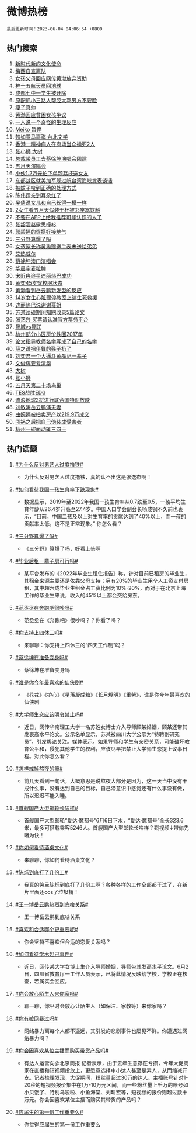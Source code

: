 # 微博热榜

`最后更新时间：2023-06-04 04:06:54 +0800`

## 热门搜索

1. [新时代新的文化使命](https://m.weibo.cn/search?containerid=100103type%3D1%26t%3D10%26q%3D%23%E6%96%B0%E6%97%B6%E4%BB%A3%E6%96%B0%E7%9A%84%E6%96%87%E5%8C%96%E4%BD%BF%E5%91%BD%23&stream_entry_id=51&isnewpage=1&extparam=seat%3D1%26filter_type%3Drealtimehot%26stream_entry_id%3D51%26cate%3D10103%26c_type%3D51%26dgr%3D0%26pos%3D0%26display_time%3D1685822813%26pre_seqid%3D1685822813036027219123&luicode=10000011&lfid=106003type%253D25%2526t%253D3%2526disable_hot%253D1%2526filter_type%253Drealtimehot)
1. [梅西自宣离队](https://m.weibo.cn/search?containerid=100103type%3D1%26t%3D10%26q%3D%23%E6%A2%85%E8%A5%BF%E8%87%AA%E5%AE%A3%E7%A6%BB%E9%98%9F%23&stream_entry_id=31&isnewpage=1&extparam=seat%3D1%26band_rank%3D1%26dgr%3D0%26c_type%3D31%26filter_type%3Drealtimehot%26realpos%3D1%26stream_entry_id%3D31%26lcate%3D5001%26q%3D%2523%25E6%25A2%2585%25E8%25A5%25BF%25E8%2587%25AA%25E5%25AE%25A3%25E7%25A6%25BB%25E9%2598%259F%2523%26cate%3D5001%26flag%3D0%26pos%3D0%26display_time%3D1685822813%26pre_seqid%3D1685822813036027219123&luicode=10000011&lfid=106003type%253D25%2526t%253D3%2526disable_hot%253D1%2526filter_type%253Drealtimehot)
1. [女孩父母回应网传黄渤放弃资助](https://m.weibo.cn/search?containerid=100103type%3D1%26t%3D10%26q%3D%23%E5%A5%B3%E5%AD%A9%E7%88%B6%E6%AF%8D%E5%9B%9E%E5%BA%94%E7%BD%91%E4%BC%A0%E9%BB%84%E6%B8%A4%E6%94%BE%E5%BC%83%E8%B5%84%E5%8A%A9%23&stream_entry_id=31&isnewpage=1&extparam=seat%3D1%26band_rank%3D2%26dgr%3D0%26c_type%3D31%26filter_type%3Drealtimehot%26realpos%3D2%26stream_entry_id%3D31%26lcate%3D5001%26q%3D%2523%25E5%25A5%25B3%25E5%25AD%25A9%25E7%2588%25B6%25E6%25AF%258D%25E5%259B%259E%25E5%25BA%2594%25E7%25BD%2591%25E4%25BC%25A0%25E9%25BB%2584%25E6%25B8%25A4%25E6%2594%25BE%25E5%25BC%2583%25E8%25B5%2584%25E5%258A%25A9%2523%26cate%3D5001%26flag%3D2%26pos%3D1%26display_time%3D1685822813%26pre_seqid%3D1685822813036027219123&luicode=10000011&lfid=106003type%253D25%2526t%253D3%2526disable_hot%253D1%2526filter_type%253Drealtimehot)
1. [神十五航天员回地球](https://m.weibo.cn/search?containerid=100103type%3D1%26t%3D10%26q%3D%23%E7%A5%9E%E5%8D%81%E4%BA%94%E8%88%AA%E5%A4%A9%E5%91%98%E5%9B%9E%E5%9C%B0%E7%90%83%23&stream_entry_id=31&isnewpage=1&extparam=seat%3D1%26band_rank%3D3%26dgr%3D0%26c_type%3D31%26filter_type%3Drealtimehot%26realpos%3D3%26stream_entry_id%3D31%26lcate%3D5001%26q%3D%2523%25E7%25A5%259E%25E5%258D%2581%25E4%25BA%2594%25E8%2588%25AA%25E5%25A4%25A9%25E5%2591%2598%25E5%259B%259E%25E5%259C%25B0%25E7%2590%2583%2523%26cate%3D5001%26flag%3D0%26pos%3D2%26display_time%3D1685822813%26pre_seqid%3D1685822813036027219123&luicode=10000011&lfid=106003type%253D25%2526t%253D3%2526disable_hot%253D1%2526filter_type%253Drealtimehot)
1. [成都七中一学生被开除](https://m.weibo.cn/search?containerid=100103type%3D1%26t%3D10%26q%3D%23%E6%88%90%E9%83%BD%E4%B8%83%E4%B8%AD%E4%B8%80%E5%AD%A6%E7%94%9F%E8%A2%AB%E5%BC%80%E9%99%A4%23&stream_entry_id=31&isnewpage=1&extparam=seat%3D1%26band_rank%3D4%26dgr%3D0%26c_type%3D31%26filter_type%3Drealtimehot%26realpos%3D4%26stream_entry_id%3D31%26lcate%3D5001%26q%3D%2523%25E6%2588%2590%25E9%2583%25BD%25E4%25B8%2583%25E4%25B8%25AD%25E4%25B8%2580%25E5%25AD%25A6%25E7%2594%259F%25E8%25A2%25AB%25E5%25BC%2580%25E9%2599%25A4%2523%26cate%3D5001%26flag%3D2%26pos%3D3%26display_time%3D1685822813%26pre_seqid%3D1685822813036027219123&luicode=10000011&lfid=106003type%253D25%2526t%253D3%2526disable_hot%253D1%2526filter_type%253Drealtimehot)
1. [原配抓小三路人帮腔大骂男方不要脸](https://m.weibo.cn/search?containerid=100103type%3D1%26t%3D10%26q%3D%23%E5%8E%9F%E9%85%8D%E6%8A%93%E5%B0%8F%E4%B8%89%E8%B7%AF%E4%BA%BA%E5%B8%AE%E8%85%94%E5%A4%A7%E9%AA%82%E7%94%B7%E6%96%B9%E4%B8%8D%E8%A6%81%E8%84%B8%23&stream_entry_id=31&isnewpage=1&extparam=seat%3D1%26band_rank%3D5%26dgr%3D0%26c_type%3D31%26filter_type%3Drealtimehot%26realpos%3D5%26stream_entry_id%3D31%26lcate%3D5001%26q%3D%2523%25E5%258E%259F%25E9%2585%258D%25E6%258A%2593%25E5%25B0%258F%25E4%25B8%2589%25E8%25B7%25AF%25E4%25BA%25BA%25E5%25B8%25AE%25E8%2585%2594%25E5%25A4%25A7%25E9%25AA%2582%25E7%2594%25B7%25E6%2596%25B9%25E4%25B8%258D%25E8%25A6%2581%25E8%2584%25B8%2523%26cate%3D5001%26flag%3D2%26pos%3D4%26display_time%3D1685822813%26pre_seqid%3D1685822813036027219123&luicode=10000011&lfid=106003type%253D25%2526t%253D3%2526disable_hot%253D1%2526filter_type%253Drealtimehot)
1. [瘦子真帅](https://m.weibo.cn/search?containerid=100103type%3D1%26t%3D10%26q%3D%E7%98%A6%E5%AD%90%E7%9C%9F%E5%B8%85&stream_entry_id=31&isnewpage=1&extparam=seat%3D1%26band_rank%3D6%26dgr%3D0%26c_type%3D31%26filter_type%3Drealtimehot%26realpos%3D6%26stream_entry_id%3D31%26lcate%3D5001%26q%3D%25E7%2598%25A6%25E5%25AD%2590%25E7%259C%259F%25E5%25B8%2585%26cate%3D5001%26flag%3D0%26pos%3D5%26display_time%3D1685822813%26pre_seqid%3D1685822813036027219123&luicode=10000011&lfid=106003type%253D25%2526t%253D3%2526disable_hot%253D1%2526filter_type%253Drealtimehot)
1. [黄渤回应贫困女孩争议](https://m.weibo.cn/search?containerid=100103type%3D1%26t%3D10%26q%3D%23%E9%BB%84%E6%B8%A4%E5%9B%9E%E5%BA%94%E8%B4%AB%E5%9B%B0%E5%A5%B3%E5%AD%A9%E4%BA%89%E8%AE%AE%23&stream_entry_id=31&isnewpage=1&extparam=seat%3D1%26band_rank%3D7%26dgr%3D0%26c_type%3D31%26filter_type%3Drealtimehot%26realpos%3D7%26stream_entry_id%3D31%26lcate%3D5001%26q%3D%2523%25E9%25BB%2584%25E6%25B8%25A4%25E5%259B%259E%25E5%25BA%2594%25E8%25B4%25AB%25E5%259B%25B0%25E5%25A5%25B3%25E5%25AD%25A9%25E4%25BA%2589%25E8%25AE%25AE%2523%26cate%3D5001%26flag%3D0%26pos%3D6%26display_time%3D1685822813%26pre_seqid%3D1685822813036027219123&luicode=10000011&lfid=106003type%253D25%2526t%253D3%2526disable_hot%253D1%2526filter_type%253Drealtimehot)
1. [一人说一个奇怪的生理反应](https://m.weibo.cn/search?containerid=100103type%3D1%26t%3D10%26q%3D%E4%B8%80%E4%BA%BA%E8%AF%B4%E4%B8%80%E4%B8%AA%E5%A5%87%E6%80%AA%E7%9A%84%E7%94%9F%E7%90%86%E5%8F%8D%E5%BA%94&stream_entry_id=31&isnewpage=1&extparam=seat%3D1%26band_rank%3D8%26dgr%3D0%26c_type%3D31%26filter_type%3Drealtimehot%26realpos%3D8%26stream_entry_id%3D31%26lcate%3D5001%26q%3D%25E4%25B8%2580%25E4%25BA%25BA%25E8%25AF%25B4%25E4%25B8%2580%25E4%25B8%25AA%25E5%25A5%2587%25E6%2580%25AA%25E7%259A%2584%25E7%2594%259F%25E7%2590%2586%25E5%258F%258D%25E5%25BA%2594%26cate%3D5001%26flag%3D0%26pos%3D7%26display_time%3D1685822813%26pre_seqid%3D1685822813036027219123&luicode=10000011&lfid=106003type%253D25%2526t%253D3%2526disable_hot%253D1%2526filter_type%253Drealtimehot)
1. [Meiko 暂停](https://m.weibo.cn/search?containerid=100103type%3D1%26t%3D10%26q%3DMeiko+%E6%9A%82%E5%81%9C&stream_entry_id=31&isnewpage=1&extparam=seat%3D1%26band_rank%3D9%26dgr%3D0%26c_type%3D31%26filter_type%3Drealtimehot%26realpos%3D9%26stream_entry_id%3D31%26lcate%3D5001%26q%3DMeiko%2520%25E6%259A%2582%25E5%2581%259C%26cate%3D5001%26flag%3D0%26pos%3D8%26display_time%3D1685822813%26pre_seqid%3D1685822813036027219123&luicode=10000011&lfid=106003type%253D25%2526t%253D3%2526disable_hot%253D1%2526filter_type%253Drealtimehot)
1. [魏如萱马嘉祺 台北文学](https://m.weibo.cn/search?containerid=100103type%3D1%26t%3D10%26q%3D%E9%AD%8F%E5%A6%82%E8%90%B1%E9%A9%AC%E5%98%89%E7%A5%BA+%E5%8F%B0%E5%8C%97%E6%96%87%E5%AD%A6&stream_entry_id=31&isnewpage=1&extparam=seat%3D1%26band_rank%3D10%26dgr%3D0%26c_type%3D31%26filter_type%3Drealtimehot%26realpos%3D10%26stream_entry_id%3D31%26lcate%3D5001%26q%3D%25E9%25AD%258F%25E5%25A6%2582%25E8%2590%25B1%25E9%25A9%25AC%25E5%2598%2589%25E7%25A5%25BA%2520%25E5%258F%25B0%25E5%258C%2597%25E6%2596%2587%25E5%25AD%25A6%26cate%3D5001%26flag%3D0%26pos%3D9%26display_time%3D1685822813%26pre_seqid%3D1685822813036027219123&luicode=10000011&lfid=106003type%253D25%2526t%253D3%2526disable_hot%253D1%2526filter_type%253Drealtimehot)
1. [香港一精神病人在商场当众捅死2人](https://m.weibo.cn/search?containerid=100103type%3D1%26t%3D10%26q%3D%23%E9%A6%99%E6%B8%AF%E4%B8%80%E7%B2%BE%E7%A5%9E%E7%97%85%E4%BA%BA%E5%9C%A8%E5%95%86%E5%9C%BA%E5%BD%93%E4%BC%97%E6%8D%85%E6%AD%BB2%E4%BA%BA%23&stream_entry_id=31&isnewpage=1&extparam=seat%3D1%26band_rank%3D11%26dgr%3D0%26c_type%3D31%26filter_type%3Drealtimehot%26realpos%3D11%26stream_entry_id%3D31%26lcate%3D5001%26q%3D%2523%25E9%25A6%2599%25E6%25B8%25AF%25E4%25B8%2580%25E7%25B2%25BE%25E7%25A5%259E%25E7%2597%2585%25E4%25BA%25BA%25E5%259C%25A8%25E5%2595%2586%25E5%259C%25BA%25E5%25BD%2593%25E4%25BC%2597%25E6%258D%2585%25E6%25AD%25BB2%25E4%25BA%25BA%2523%26cate%3D5001%26flag%3D2%26pos%3D10%26display_time%3D1685822813%26pre_seqid%3D1685822813036027219123&luicode=10000011&lfid=106003type%253D25%2526t%253D3%2526disable_hot%253D1%2526filter_type%253Drealtimehot)
1. [张小狮 大树](https://m.weibo.cn/search?containerid=100103type%3D1%26t%3D10%26q%3D%E5%BC%A0%E5%B0%8F%E7%8B%AE+%E5%A4%A7%E6%A0%91&stream_entry_id=31&isnewpage=1&extparam=seat%3D1%26band_rank%3D12%26dgr%3D0%26c_type%3D31%26filter_type%3Drealtimehot%26realpos%3D12%26stream_entry_id%3D31%26lcate%3D5001%26q%3D%25E5%25BC%25A0%25E5%25B0%258F%25E7%258B%25AE%2520%25E5%25A4%25A7%25E6%25A0%2591%26cate%3D5001%26flag%3D0%26pos%3D11%26display_time%3D1685822813%26pre_seqid%3D1685822813036027219123&luicode=10000011&lfid=106003type%253D25%2526t%253D3%2526disable_hot%253D1%2526filter_type%253Drealtimehot)
1. [总裁带员工去蔡徐坤演唱会团建](https://m.weibo.cn/search?containerid=100103type%3D1%26t%3D10%26q%3D%23%E6%80%BB%E8%A3%81%E5%B8%A6%E5%91%98%E5%B7%A5%E5%8E%BB%E8%94%A1%E5%BE%90%E5%9D%A4%E6%BC%94%E5%94%B1%E4%BC%9A%E5%9B%A2%E5%BB%BA%23&stream_entry_id=31&isnewpage=1&extparam=seat%3D1%26band_rank%3D13%26dgr%3D0%26c_type%3D31%26filter_type%3Drealtimehot%26realpos%3D13%26stream_entry_id%3D31%26lcate%3D5001%26q%3D%2523%25E6%2580%25BB%25E8%25A3%2581%25E5%25B8%25A6%25E5%2591%2598%25E5%25B7%25A5%25E5%258E%25BB%25E8%2594%25A1%25E5%25BE%2590%25E5%259D%25A4%25E6%25BC%2594%25E5%2594%25B1%25E4%25BC%259A%25E5%259B%25A2%25E5%25BB%25BA%2523%26cate%3D5001%26flag%3D0%26pos%3D12%26display_time%3D1685822813%26pre_seqid%3D1685822813036027219123&luicode=10000011&lfid=106003type%253D25%2526t%253D3%2526disable_hot%253D1%2526filter_type%253Drealtimehot)
1. [五月天演唱会](https://m.weibo.cn/search?containerid=100103type%3D1%26t%3D10%26q%3D%E4%BA%94%E6%9C%88%E5%A4%A9%E6%BC%94%E5%94%B1%E4%BC%9A&stream_entry_id=31&isnewpage=1&extparam=seat%3D1%26band_rank%3D14%26dgr%3D0%26c_type%3D31%26filter_type%3Drealtimehot%26realpos%3D14%26stream_entry_id%3D31%26lcate%3D5001%26q%3D%25E4%25BA%2594%25E6%259C%2588%25E5%25A4%25A9%25E6%25BC%2594%25E5%2594%25B1%25E4%25BC%259A%26cate%3D5001%26flag%3D0%26pos%3D13%26display_time%3D1685822813%26pre_seqid%3D1685822813036027219123&luicode=10000011&lfid=106003type%253D25%2526t%253D3%2526disable_hot%253D1%2526filter_type%253Drealtimehot)
1. [小伙1.2万元拍下单颗荔枝送女友](https://m.weibo.cn/search?containerid=100103type%3D1%26t%3D10%26q%3D%23%E5%B0%8F%E4%BC%991.2%E4%B8%87%E5%85%83%E6%8B%8D%E4%B8%8B%E5%8D%95%E9%A2%97%E8%8D%94%E6%9E%9D%E9%80%81%E5%A5%B3%E5%8F%8B%23&stream_entry_id=31&isnewpage=1&extparam=seat%3D1%26band_rank%3D15%26dgr%3D0%26c_type%3D31%26filter_type%3Drealtimehot%26realpos%3D15%26stream_entry_id%3D31%26lcate%3D5001%26q%3D%2523%25E5%25B0%258F%25E4%25BC%25991.2%25E4%25B8%2587%25E5%2585%2583%25E6%258B%258D%25E4%25B8%258B%25E5%258D%2595%25E9%25A2%2597%25E8%258D%2594%25E6%259E%259D%25E9%2580%2581%25E5%25A5%25B3%25E5%258F%258B%2523%26cate%3D5001%26flag%3D0%26pos%3D14%26display_time%3D1685822813%26pre_seqid%3D1685822813036027219123&luicode=10000011&lfid=106003type%253D25%2526t%253D3%2526disable_hot%253D1%2526filter_type%253Drealtimehot)
1. [东部战区就美加军舰过航台湾海峡发表谈话](https://m.weibo.cn/search?containerid=100103type%3D1%26t%3D10%26q%3D%23%E4%B8%9C%E9%83%A8%E6%88%98%E5%8C%BA%E5%B0%B1%E7%BE%8E%E5%8A%A0%E5%86%9B%E8%88%B0%E8%BF%87%E8%88%AA%E5%8F%B0%E6%B9%BE%E6%B5%B7%E5%B3%A1%E5%8F%91%E8%A1%A8%E8%B0%88%E8%AF%9D%23&stream_entry_id=31&isnewpage=1&extparam=seat%3D1%26band_rank%3D16%26dgr%3D0%26c_type%3D31%26filter_type%3Drealtimehot%26realpos%3D16%26stream_entry_id%3D31%26lcate%3D5001%26q%3D%2523%25E4%25B8%259C%25E9%2583%25A8%25E6%2588%2598%25E5%258C%25BA%25E5%25B0%25B1%25E7%25BE%258E%25E5%258A%25A0%25E5%2586%259B%25E8%2588%25B0%25E8%25BF%2587%25E8%2588%25AA%25E5%258F%25B0%25E6%25B9%25BE%25E6%25B5%25B7%25E5%25B3%25A1%25E5%258F%2591%25E8%25A1%25A8%25E8%25B0%2588%25E8%25AF%259D%2523%26cate%3D5001%26flag%3D0%26pos%3D15%26display_time%3D1685822813%26pre_seqid%3D1685822813036027219123&luicode=10000011&lfid=106003type%253D25%2526t%253D3%2526disable_hot%253D1%2526filter_type%253Drealtimehot)
1. [被蚊子咬到正确的处理方式](https://m.weibo.cn/search?containerid=100103type%3D1%26t%3D10%26q%3D%E8%A2%AB%E8%9A%8A%E5%AD%90%E5%92%AC%E5%88%B0%E6%AD%A3%E7%A1%AE%E7%9A%84%E5%A4%84%E7%90%86%E6%96%B9%E5%BC%8F&stream_entry_id=31&isnewpage=1&extparam=seat%3D1%26band_rank%3D17%26dgr%3D0%26c_type%3D31%26filter_type%3Drealtimehot%26realpos%3D17%26stream_entry_id%3D31%26lcate%3D5001%26q%3D%25E8%25A2%25AB%25E8%259A%258A%25E5%25AD%2590%25E5%2592%25AC%25E5%2588%25B0%25E6%25AD%25A3%25E7%25A1%25AE%25E7%259A%2584%25E5%25A4%2584%25E7%2590%2586%25E6%2596%25B9%25E5%25BC%258F%26cate%3D5001%26flag%3D0%26pos%3D16%26display_time%3D1685822813%26pre_seqid%3D1685822813036027219123&luicode=10000011&lfid=106003type%253D25%2526t%253D3%2526disable_hot%253D1%2526filter_type%253Drealtimehot)
1. [陈伟霆亲到耳朵红了](https://m.weibo.cn/search?containerid=100103type%3D1%26t%3D10%26q%3D%23%E9%99%88%E4%BC%9F%E9%9C%86%E4%BA%B2%E5%88%B0%E8%80%B3%E6%9C%B5%E7%BA%A2%E4%BA%86%23&stream_entry_id=31&isnewpage=1&extparam=seat%3D1%26band_rank%3D18%26dgr%3D0%26c_type%3D31%26filter_type%3Drealtimehot%26realpos%3D18%26stream_entry_id%3D31%26lcate%3D5001%26q%3D%2523%25E9%2599%2588%25E4%25BC%259F%25E9%259C%2586%25E4%25BA%25B2%25E5%2588%25B0%25E8%2580%25B3%25E6%259C%25B5%25E7%25BA%25A2%25E4%25BA%2586%2523%26cate%3D5001%26flag%3D0%26pos%3D17%26display_time%3D1685822813%26pre_seqid%3D1685822813036027219123&luicode=10000011&lfid=106003type%253D25%2526t%253D3%2526disable_hot%253D1%2526filter_type%253Drealtimehot)
1. [吴倩说女儿和自己长得一模一样](https://m.weibo.cn/search?containerid=100103type%3D1%26t%3D10%26q%3D%23%E5%90%B4%E5%80%A9%E8%AF%B4%E5%A5%B3%E5%84%BF%E5%92%8C%E8%87%AA%E5%B7%B1%E9%95%BF%E5%BE%97%E4%B8%80%E6%A8%A1%E4%B8%80%E6%A0%B7%23&stream_entry_id=31&isnewpage=1&extparam=seat%3D1%26band_rank%3D19%26dgr%3D0%26c_type%3D31%26filter_type%3Drealtimehot%26realpos%3D19%26stream_entry_id%3D31%26lcate%3D5001%26q%3D%2523%25E5%2590%25B4%25E5%2580%25A9%25E8%25AF%25B4%25E5%25A5%25B3%25E5%2584%25BF%25E5%2592%258C%25E8%2587%25AA%25E5%25B7%25B1%25E9%2595%25BF%25E5%25BE%2597%25E4%25B8%2580%25E6%25A8%25A1%25E4%25B8%2580%25E6%25A0%25B7%2523%26cate%3D5001%26flag%3D0%26pos%3D18%26display_time%3D1685822813%26pre_seqid%3D1685822813036027219123&luicode=10000011&lfid=106003type%253D25%2526t%253D3%2526disable_hot%253D1%2526filter_type%253Drealtimehot)
1. [2女生看五月天假装干杯被邻座塞饮料](https://m.weibo.cn/search?containerid=100103type%3D1%26t%3D10%26q%3D%232%E5%A5%B3%E7%94%9F%E7%9C%8B%E4%BA%94%E6%9C%88%E5%A4%A9%E5%81%87%E8%A3%85%E5%B9%B2%E6%9D%AF%E8%A2%AB%E9%82%BB%E5%BA%A7%E5%A1%9E%E9%A5%AE%E6%96%99%23&stream_entry_id=31&isnewpage=1&extparam=seat%3D1%26band_rank%3D20%26dgr%3D0%26c_type%3D31%26filter_type%3Drealtimehot%26realpos%3D20%26stream_entry_id%3D31%26lcate%3D5001%26q%3D%25232%25E5%25A5%25B3%25E7%2594%259F%25E7%259C%258B%25E4%25BA%2594%25E6%259C%2588%25E5%25A4%25A9%25E5%2581%2587%25E8%25A3%2585%25E5%25B9%25B2%25E6%259D%25AF%25E8%25A2%25AB%25E9%2582%25BB%25E5%25BA%25A7%25E5%25A1%259E%25E9%25A5%25AE%25E6%2596%2599%2523%26cate%3D5001%26flag%3D0%26pos%3D19%26display_time%3D1685822813%26pre_seqid%3D1685822813036027219123&luicode=10000011&lfid=106003type%253D25%2526t%253D3%2526disable_hot%253D1%2526filter_type%253Drealtimehot)
1. [不要在APP上给我推荐可能认识的人了](https://m.weibo.cn/search?containerid=100103type%3D1%26t%3D10%26q%3D%E4%B8%8D%E8%A6%81%E5%9C%A8APP%E4%B8%8A%E7%BB%99%E6%88%91%E6%8E%A8%E8%8D%90%E5%8F%AF%E8%83%BD%E8%AE%A4%E8%AF%86%E7%9A%84%E4%BA%BA%E4%BA%86&stream_entry_id=31&isnewpage=1&extparam=seat%3D1%26band_rank%3D21%26dgr%3D0%26c_type%3D31%26filter_type%3Drealtimehot%26realpos%3D21%26stream_entry_id%3D31%26lcate%3D5001%26q%3D%25E4%25B8%258D%25E8%25A6%2581%25E5%259C%25A8APP%25E4%25B8%258A%25E7%25BB%2599%25E6%2588%2591%25E6%258E%25A8%25E8%258D%2590%25E5%258F%25AF%25E8%2583%25BD%25E8%25AE%25A4%25E8%25AF%2586%25E7%259A%2584%25E4%25BA%25BA%25E4%25BA%2586%26cate%3D5001%26flag%3D0%26pos%3D20%26display_time%3D1685822813%26pre_seqid%3D1685822813036027219123&luicode=10000011&lfid=106003type%253D25%2526t%253D3%2526disable_hot%253D1%2526filter_type%253Drealtimehot)
1. [张韶涵赵露思撞衫](https://m.weibo.cn/search?containerid=100103type%3D1%26t%3D10%26q%3D%E5%BC%A0%E9%9F%B6%E6%B6%B5%E8%B5%B5%E9%9C%B2%E6%80%9D%E6%92%9E%E8%A1%AB&stream_entry_id=31&isnewpage=1&extparam=seat%3D1%26band_rank%3D22%26dgr%3D0%26c_type%3D31%26filter_type%3Drealtimehot%26realpos%3D22%26stream_entry_id%3D31%26lcate%3D5001%26q%3D%25E5%25BC%25A0%25E9%259F%25B6%25E6%25B6%25B5%25E8%25B5%25B5%25E9%259C%25B2%25E6%2580%259D%25E6%2592%259E%25E8%25A1%25AB%26cate%3D5001%26flag%3D0%26pos%3D21%26display_time%3D1685822813%26pre_seqid%3D1685822813036027219123&luicode=10000011&lfid=106003type%253D25%2526t%253D3%2526disable_hot%253D1%2526filter_type%253Drealtimehot)
1. [郭碧婷的穿搭好接地气](https://m.weibo.cn/search?containerid=100103type%3D1%26t%3D10%26q%3D%23%E9%83%AD%E7%A2%A7%E5%A9%B7%E7%9A%84%E7%A9%BF%E6%90%AD%E5%A5%BD%E6%8E%A5%E5%9C%B0%E6%B0%94%23&stream_entry_id=31&isnewpage=1&extparam=seat%3D1%26band_rank%3D23%26dgr%3D0%26c_type%3D31%26filter_type%3Drealtimehot%26realpos%3D23%26stream_entry_id%3D31%26lcate%3D5001%26q%3D%2523%25E9%2583%25AD%25E7%25A2%25A7%25E5%25A9%25B7%25E7%259A%2584%25E7%25A9%25BF%25E6%2590%25AD%25E5%25A5%25BD%25E6%258E%25A5%25E5%259C%25B0%25E6%25B0%2594%2523%26cate%3D5001%26flag%3D0%26pos%3D22%26display_time%3D1685822813%26pre_seqid%3D1685822813036027219123&luicode=10000011&lfid=106003type%253D25%2526t%253D3%2526disable_hot%253D1%2526filter_type%253Drealtimehot)
1. [三分野算爆了吗](https://m.weibo.cn/search?containerid=100103type%3D1%26t%3D10%26q%3D%23%E4%B8%89%E5%88%86%E9%87%8E%E7%AE%97%E7%88%86%E4%BA%86%E5%90%97%23&stream_entry_id=31&isnewpage=1&extparam=seat%3D1%26band_rank%3D24%26dgr%3D0%26c_type%3D31%26filter_type%3Drealtimehot%26realpos%3D24%26stream_entry_id%3D31%26lcate%3D5001%26q%3D%2523%25E4%25B8%2589%25E5%2588%2586%25E9%2587%258E%25E7%25AE%2597%25E7%2588%2586%25E4%25BA%2586%25E5%2590%2597%2523%26cate%3D5001%26flag%3D0%26pos%3D23%26display_time%3D1685822813%26pre_seqid%3D1685822813036027219123&luicode=10000011&lfid=106003type%253D25%2526t%253D3%2526disable_hot%253D1%2526filter_type%253Drealtimehot)
1. [女孩家长称黄渤赠送手表未送给弟弟](https://m.weibo.cn/search?containerid=100103type%3D1%26t%3D10%26q%3D%23%E5%A5%B3%E5%AD%A9%E5%AE%B6%E9%95%BF%E7%A7%B0%E9%BB%84%E6%B8%A4%E8%B5%A0%E9%80%81%E6%89%8B%E8%A1%A8%E6%9C%AA%E9%80%81%E7%BB%99%E5%BC%9F%E5%BC%9F%23&stream_entry_id=31&isnewpage=1&extparam=seat%3D1%26band_rank%3D25%26dgr%3D0%26c_type%3D31%26filter_type%3Drealtimehot%26realpos%3D25%26stream_entry_id%3D31%26lcate%3D5001%26q%3D%2523%25E5%25A5%25B3%25E5%25AD%25A9%25E5%25AE%25B6%25E9%2595%25BF%25E7%25A7%25B0%25E9%25BB%2584%25E6%25B8%25A4%25E8%25B5%25A0%25E9%2580%2581%25E6%2589%258B%25E8%25A1%25A8%25E6%259C%25AA%25E9%2580%2581%25E7%25BB%2599%25E5%25BC%259F%25E5%25BC%259F%2523%26cate%3D5001%26flag%3D0%26pos%3D24%26display_time%3D1685822813%26pre_seqid%3D1685822813036027219123&luicode=10000011&lfid=106003type%253D25%2526t%253D3%2526disable_hot%253D1%2526filter_type%253Drealtimehot)
1. [艾热威尔](https://m.weibo.cn/search?containerid=100103type%3D1%26t%3D10%26q%3D%E8%89%BE%E7%83%AD%E5%A8%81%E5%B0%94&stream_entry_id=31&isnewpage=1&extparam=seat%3D1%26band_rank%3D26%26dgr%3D0%26c_type%3D31%26filter_type%3Drealtimehot%26realpos%3D26%26stream_entry_id%3D31%26lcate%3D5001%26q%3D%25E8%2589%25BE%25E7%2583%25AD%25E5%25A8%2581%25E5%25B0%2594%26cate%3D5001%26flag%3D0%26pos%3D25%26display_time%3D1685822813%26pre_seqid%3D1685822813036027219123&luicode=10000011&lfid=106003type%253D25%2526t%253D3%2526disable_hot%253D1%2526filter_type%253Drealtimehot)
1. [蔡徐坤澳门演唱会](https://m.weibo.cn/search?containerid=100103type%3D1%26t%3D10%26q%3D%E8%94%A1%E5%BE%90%E5%9D%A4%E6%BE%B3%E9%97%A8%E6%BC%94%E5%94%B1%E4%BC%9A&stream_entry_id=31&isnewpage=1&extparam=seat%3D1%26band_rank%3D27%26dgr%3D0%26c_type%3D31%26filter_type%3Drealtimehot%26realpos%3D27%26stream_entry_id%3D31%26lcate%3D5001%26q%3D%25E8%2594%25A1%25E5%25BE%2590%25E5%259D%25A4%25E6%25BE%25B3%25E9%2597%25A8%25E6%25BC%2594%25E5%2594%25B1%25E4%25BC%259A%26cate%3D5001%26flag%3D0%26pos%3D26%26display_time%3D1685822813%26pre_seqid%3D1685822813036027219123&luicode=10000011&lfid=106003type%253D25%2526t%253D3%2526disable_hot%253D1%2526filter_type%253Drealtimehot)
1. [华晨宇麦粒肿](https://m.weibo.cn/search?containerid=100103type%3D1%26t%3D10%26q%3D%E5%8D%8E%E6%99%A8%E5%AE%87%E9%BA%A6%E7%B2%92%E8%82%BF&stream_entry_id=31&isnewpage=1&extparam=seat%3D1%26band_rank%3D28%26dgr%3D0%26c_type%3D31%26filter_type%3Drealtimehot%26realpos%3D28%26stream_entry_id%3D31%26lcate%3D5001%26q%3D%25E5%258D%258E%25E6%2599%25A8%25E5%25AE%2587%25E9%25BA%25A6%25E7%25B2%2592%25E8%2582%25BF%26cate%3D5001%26flag%3D0%26pos%3D27%26display_time%3D1685822813%26pre_seqid%3D1685822813036027219123&luicode=10000011&lfid=106003type%253D25%2526t%253D3%2526disable_hot%253D1%2526filter_type%253Drealtimehot)
1. [宋昕冉追星迪丽热巴成功](https://m.weibo.cn/search?containerid=100103type%3D1%26t%3D10%26q%3D%E5%AE%8B%E6%98%95%E5%86%89%E8%BF%BD%E6%98%9F%E8%BF%AA%E4%B8%BD%E7%83%AD%E5%B7%B4%E6%88%90%E5%8A%9F&stream_entry_id=31&isnewpage=1&extparam=seat%3D1%26band_rank%3D29%26dgr%3D0%26c_type%3D31%26filter_type%3Drealtimehot%26realpos%3D29%26stream_entry_id%3D31%26lcate%3D5001%26q%3D%25E5%25AE%258B%25E6%2598%2595%25E5%2586%2589%25E8%25BF%25BD%25E6%2598%259F%25E8%25BF%25AA%25E4%25B8%25BD%25E7%2583%25AD%25E5%25B7%25B4%25E6%2588%2590%25E5%258A%259F%26cate%3D5001%26flag%3D0%26pos%3D28%26display_time%3D1685822813%26pre_seqid%3D1685822813036027219123&luicode=10000011&lfid=106003type%253D25%2526t%253D3%2526disable_hot%253D1%2526filter_type%253Drealtimehot)
1. [黄奕45岁穿校服状态](https://m.weibo.cn/search?containerid=100103type%3D1%26t%3D10%26q%3D%23%E9%BB%84%E5%A5%9545%E5%B2%81%E7%A9%BF%E6%A0%A1%E6%9C%8D%E7%8A%B6%E6%80%81%23&stream_entry_id=31&isnewpage=1&extparam=seat%3D1%26band_rank%3D30%26dgr%3D0%26c_type%3D31%26filter_type%3Drealtimehot%26realpos%3D30%26stream_entry_id%3D31%26lcate%3D5001%26q%3D%2523%25E9%25BB%2584%25E5%25A5%259545%25E5%25B2%2581%25E7%25A9%25BF%25E6%25A0%25A1%25E6%259C%258D%25E7%258A%25B6%25E6%2580%2581%2523%26cate%3D5001%26flag%3D0%26pos%3D29%26display_time%3D1685822813%26pre_seqid%3D1685822813036027219123&luicode=10000011&lfid=106003type%253D25%2526t%253D3%2526disable_hot%253D1%2526filter_type%253Drealtimehot)
1. [黄渤看到岳云鹏新发型的反应](https://m.weibo.cn/search?containerid=100103type%3D1%26t%3D10%26q%3D%23%E9%BB%84%E6%B8%A4%E7%9C%8B%E5%88%B0%E5%B2%B3%E4%BA%91%E9%B9%8F%E6%96%B0%E5%8F%91%E5%9E%8B%E7%9A%84%E5%8F%8D%E5%BA%94%23&stream_entry_id=31&isnewpage=1&extparam=seat%3D1%26band_rank%3D31%26dgr%3D0%26c_type%3D31%26filter_type%3Drealtimehot%26realpos%3D31%26stream_entry_id%3D31%26lcate%3D5001%26q%3D%2523%25E9%25BB%2584%25E6%25B8%25A4%25E7%259C%258B%25E5%2588%25B0%25E5%25B2%25B3%25E4%25BA%2591%25E9%25B9%258F%25E6%2596%25B0%25E5%258F%2591%25E5%259E%258B%25E7%259A%2584%25E5%258F%258D%25E5%25BA%2594%2523%26cate%3D5001%26flag%3D0%26pos%3D30%26display_time%3D1685822813%26pre_seqid%3D1685822813036027219123&luicode=10000011&lfid=106003type%253D25%2526t%253D3%2526disable_hot%253D1%2526filter_type%253Drealtimehot)
1. [14岁女生心脏骤停教室上演生死救援](https://m.weibo.cn/search?containerid=100103type%3D1%26t%3D10%26q%3D%2314%E5%B2%81%E5%A5%B3%E7%94%9F%E5%BF%83%E8%84%8F%E9%AA%A4%E5%81%9C%E6%95%99%E5%AE%A4%E4%B8%8A%E6%BC%94%E7%94%9F%E6%AD%BB%E6%95%91%E6%8F%B4%23&stream_entry_id=31&isnewpage=1&extparam=seat%3D1%26band_rank%3D32%26dgr%3D0%26c_type%3D31%26filter_type%3Drealtimehot%26realpos%3D32%26stream_entry_id%3D31%26lcate%3D5001%26q%3D%252314%25E5%25B2%2581%25E5%25A5%25B3%25E7%2594%259F%25E5%25BF%2583%25E8%2584%258F%25E9%25AA%25A4%25E5%2581%259C%25E6%2595%2599%25E5%25AE%25A4%25E4%25B8%258A%25E6%25BC%2594%25E7%2594%259F%25E6%25AD%25BB%25E6%2595%2591%25E6%258F%25B4%2523%26cate%3D5001%26flag%3D0%26pos%3D31%26display_time%3D1685822813%26pre_seqid%3D1685822813036027219123&luicode=10000011&lfid=106003type%253D25%2526t%253D3%2526disable_hot%253D1%2526filter_type%253Drealtimehot)
1. [迪丽热巴说谢谢幂姐](https://m.weibo.cn/search?containerid=100103type%3D1%26t%3D10%26q%3D%23%E8%BF%AA%E4%B8%BD%E7%83%AD%E5%B7%B4%E8%AF%B4%E8%B0%A2%E8%B0%A2%E5%B9%82%E5%A7%90%23&stream_entry_id=31&isnewpage=1&extparam=seat%3D1%26band_rank%3D33%26dgr%3D0%26c_type%3D31%26filter_type%3Drealtimehot%26realpos%3D33%26stream_entry_id%3D31%26lcate%3D5001%26q%3D%2523%25E8%25BF%25AA%25E4%25B8%25BD%25E7%2583%25AD%25E5%25B7%25B4%25E8%25AF%25B4%25E8%25B0%25A2%25E8%25B0%25A2%25E5%25B9%2582%25E5%25A7%2590%2523%26cate%3D5001%26flag%3D0%26pos%3D32%26display_time%3D1685822813%26pre_seqid%3D1685822813036027219123&luicode=10000011&lfid=106003type%253D25%2526t%253D3%2526disable_hot%253D1%2526filter_type%253Drealtimehot)
1. [苏某读硕期间知网收录5篇论文](https://m.weibo.cn/search?containerid=100103type%3D1%26t%3D10%26q%3D%23%E8%8B%8F%E6%9F%90%E8%AF%BB%E7%A1%95%E6%9C%9F%E9%97%B4%E7%9F%A5%E7%BD%91%E6%94%B6%E5%BD%955%E7%AF%87%E8%AE%BA%E6%96%87%23&stream_entry_id=31&isnewpage=1&extparam=seat%3D1%26band_rank%3D34%26dgr%3D0%26c_type%3D31%26filter_type%3Drealtimehot%26realpos%3D34%26stream_entry_id%3D31%26lcate%3D5001%26q%3D%2523%25E8%258B%258F%25E6%259F%2590%25E8%25AF%25BB%25E7%25A1%2595%25E6%259C%259F%25E9%2597%25B4%25E7%259F%25A5%25E7%25BD%2591%25E6%2594%25B6%25E5%25BD%25955%25E7%25AF%2587%25E8%25AE%25BA%25E6%2596%2587%2523%26cate%3D5001%26flag%3D0%26pos%3D33%26display_time%3D1685822813%26pre_seqid%3D1685822813036027219123&luicode=10000011&lfid=106003type%253D25%2526t%253D3%2526disable_hot%253D1%2526filter_type%253Drealtimehot)
1. [张艺兴 买票请认准官方票务平台](https://m.weibo.cn/search?containerid=100103type%3D1%26t%3D10%26q%3D%E5%BC%A0%E8%89%BA%E5%85%B4+%E4%B9%B0%E7%A5%A8%E8%AF%B7%E8%AE%A4%E5%87%86%E5%AE%98%E6%96%B9%E7%A5%A8%E5%8A%A1%E5%B9%B3%E5%8F%B0&stream_entry_id=31&isnewpage=1&extparam=seat%3D1%26band_rank%3D35%26dgr%3D0%26c_type%3D31%26filter_type%3Drealtimehot%26realpos%3D35%26stream_entry_id%3D31%26lcate%3D5001%26q%3D%25E5%25BC%25A0%25E8%2589%25BA%25E5%2585%25B4%2520%25E4%25B9%25B0%25E7%25A5%25A8%25E8%25AF%25B7%25E8%25AE%25A4%25E5%2587%2586%25E5%25AE%2598%25E6%2596%25B9%25E7%25A5%25A8%25E5%258A%25A1%25E5%25B9%25B3%25E5%258F%25B0%26cate%3D5001%26flag%3D0%26pos%3D34%26display_time%3D1685822813%26pre_seqid%3D1685822813036027219123&luicode=10000011&lfid=106003type%253D25%2526t%253D3%2526disable_hot%253D1%2526filter_type%253Drealtimehot)
1. [曼城vs曼联](https://m.weibo.cn/search?containerid=100103type%3D1%26t%3D10%26q%3D%23%E6%9B%BC%E5%9F%8Evs%E6%9B%BC%E8%81%94%23&stream_entry_id=31&isnewpage=1&extparam=seat%3D1%26band_rank%3D36%26dgr%3D0%26c_type%3D31%26filter_type%3Drealtimehot%26realpos%3D36%26stream_entry_id%3D31%26lcate%3D5001%26q%3D%2523%25E6%259B%25BC%25E5%259F%258Evs%25E6%259B%25BC%25E8%2581%2594%2523%26cate%3D5001%26flag%3D0%26pos%3D35%26display_time%3D1685822813%26pre_seqid%3D1685822813036027219123&luicode=10000011&lfid=106003type%253D25%2526t%253D3%2526disable_hot%253D1%2526filter_type%253Drealtimehot)
1. [杭州部分小区房价跌回2017年](https://m.weibo.cn/search?containerid=100103type%3D1%26t%3D10%26q%3D%23%E6%9D%AD%E5%B7%9E%E9%83%A8%E5%88%86%E5%B0%8F%E5%8C%BA%E6%88%BF%E4%BB%B7%E8%B7%8C%E5%9B%9E2017%E5%B9%B4%23&stream_entry_id=31&isnewpage=1&extparam=seat%3D1%26band_rank%3D37%26dgr%3D0%26c_type%3D31%26filter_type%3Drealtimehot%26realpos%3D37%26stream_entry_id%3D31%26lcate%3D5001%26q%3D%2523%25E6%259D%25AD%25E5%25B7%259E%25E9%2583%25A8%25E5%2588%2586%25E5%25B0%258F%25E5%258C%25BA%25E6%2588%25BF%25E4%25BB%25B7%25E8%25B7%258C%25E5%259B%259E2017%25E5%25B9%25B4%2523%26cate%3D5001%26flag%3D0%26pos%3D36%26display_time%3D1685822813%26pre_seqid%3D1685822813036027219123&luicode=10000011&lfid=106003type%253D25%2526t%253D3%2526disable_hot%253D1%2526filter_type%253Drealtimehot)
1. [论文指导教师名字写成了自己的名字](https://m.weibo.cn/search?containerid=100103type%3D1%26t%3D10%26q%3D%E8%AE%BA%E6%96%87%E6%8C%87%E5%AF%BC%E6%95%99%E5%B8%88%E5%90%8D%E5%AD%97%E5%86%99%E6%88%90%E4%BA%86%E8%87%AA%E5%B7%B1%E7%9A%84%E5%90%8D%E5%AD%97&stream_entry_id=31&isnewpage=1&extparam=seat%3D1%26band_rank%3D38%26dgr%3D0%26c_type%3D31%26filter_type%3Drealtimehot%26realpos%3D38%26stream_entry_id%3D31%26lcate%3D5001%26q%3D%25E8%25AE%25BA%25E6%2596%2587%25E6%258C%2587%25E5%25AF%25BC%25E6%2595%2599%25E5%25B8%2588%25E5%2590%258D%25E5%25AD%2597%25E5%2586%2599%25E6%2588%2590%25E4%25BA%2586%25E8%2587%25AA%25E5%25B7%25B1%25E7%259A%2584%25E5%2590%258D%25E5%25AD%2597%26cate%3D5001%26flag%3D0%26pos%3D37%26display_time%3D1685822813%26pre_seqid%3D1685822813036027219123&luicode=10000011&lfid=106003type%253D25%2526t%253D3%2526disable_hot%253D1%2526filter_type%253Drealtimehot)
1. [薛之谦把伴舞的鞋子扔了](https://m.weibo.cn/search?containerid=100103type%3D1%26t%3D10%26q%3D%23%E8%96%9B%E4%B9%8B%E8%B0%A6%E6%8A%8A%E4%BC%B4%E8%88%9E%E7%9A%84%E9%9E%8B%E5%AD%90%E6%89%94%E4%BA%86%23&stream_entry_id=31&isnewpage=1&extparam=seat%3D1%26band_rank%3D39%26dgr%3D0%26c_type%3D31%26filter_type%3Drealtimehot%26realpos%3D39%26stream_entry_id%3D31%26lcate%3D5001%26q%3D%2523%25E8%2596%259B%25E4%25B9%258B%25E8%25B0%25A6%25E6%258A%258A%25E4%25BC%25B4%25E8%2588%259E%25E7%259A%2584%25E9%259E%258B%25E5%25AD%2590%25E6%2589%2594%25E4%25BA%2586%2523%26cate%3D5001%26flag%3D0%26pos%3D38%26display_time%3D1685822813%26pre_seqid%3D1685822813036027219123&luicode=10000011&lfid=106003type%253D25%2526t%253D3%2526disable_hot%253D1%2526filter_type%253Drealtimehot)
1. [刘奕君一个大逼斗黄磊记一辈子](https://m.weibo.cn/search?containerid=100103type%3D1%26t%3D10%26q%3D%23%E5%88%98%E5%A5%95%E5%90%9B%E4%B8%80%E4%B8%AA%E5%A4%A7%E9%80%BC%E6%96%97%E9%BB%84%E7%A3%8A%E8%AE%B0%E4%B8%80%E8%BE%88%E5%AD%90%23&stream_entry_id=31&isnewpage=1&extparam=seat%3D1%26band_rank%3D40%26dgr%3D0%26c_type%3D31%26filter_type%3Drealtimehot%26realpos%3D40%26stream_entry_id%3D31%26lcate%3D5001%26q%3D%2523%25E5%2588%2598%25E5%25A5%2595%25E5%2590%259B%25E4%25B8%2580%25E4%25B8%25AA%25E5%25A4%25A7%25E9%2580%25BC%25E6%2596%2597%25E9%25BB%2584%25E7%25A3%258A%25E8%25AE%25B0%25E4%25B8%2580%25E8%25BE%2588%25E5%25AD%2590%2523%26cate%3D5001%26flag%3D0%26pos%3D39%26display_time%3D1685822813%26pre_seqid%3D1685822813036027219123&luicode=10000011&lfid=106003type%253D25%2526t%253D3%2526disable_hot%253D1%2526filter_type%253Drealtimehot)
1. [文俊辉要考清华](https://m.weibo.cn/search?containerid=100103type%3D1%26t%3D10%26q%3D%23%E6%96%87%E4%BF%8A%E8%BE%89%E8%A6%81%E8%80%83%E6%B8%85%E5%8D%8E%23&stream_entry_id=31&isnewpage=1&extparam=seat%3D1%26band_rank%3D41%26dgr%3D0%26c_type%3D31%26filter_type%3Drealtimehot%26realpos%3D41%26stream_entry_id%3D31%26lcate%3D5001%26q%3D%2523%25E6%2596%2587%25E4%25BF%258A%25E8%25BE%2589%25E8%25A6%2581%25E8%2580%2583%25E6%25B8%2585%25E5%258D%258E%2523%26cate%3D5001%26flag%3D0%26pos%3D40%26display_time%3D1685822813%26pre_seqid%3D1685822813036027219123&luicode=10000011&lfid=106003type%253D25%2526t%253D3%2526disable_hot%253D1%2526filter_type%253Drealtimehot)
1. [大树](https://m.weibo.cn/search?containerid=100103type%3D1%26t%3D10%26q%3D%E5%A4%A7%E6%A0%91&stream_entry_id=31&isnewpage=1&extparam=seat%3D1%26band_rank%3D42%26dgr%3D0%26c_type%3D31%26filter_type%3Drealtimehot%26realpos%3D42%26stream_entry_id%3D31%26lcate%3D5001%26q%3D%25E5%25A4%25A7%25E6%25A0%2591%26cate%3D5001%26flag%3D0%26pos%3D41%26display_time%3D1685822813%26pre_seqid%3D1685822813036027219123&luicode=10000011&lfid=106003type%253D25%2526t%253D3%2526disable_hot%253D1%2526filter_type%253Drealtimehot)
1. [张小狮](https://m.weibo.cn/search?containerid=100103type%3D1%26t%3D10%26q%3D%E5%BC%A0%E5%B0%8F%E7%8B%AE&stream_entry_id=31&isnewpage=1&extparam=seat%3D1%26band_rank%3D43%26dgr%3D0%26c_type%3D31%26filter_type%3Drealtimehot%26realpos%3D43%26stream_entry_id%3D31%26lcate%3D5001%26q%3D%25E5%25BC%25A0%25E5%25B0%258F%25E7%258B%25AE%26cate%3D5001%26flag%3D0%26pos%3D42%26display_time%3D1685822813%26pre_seqid%3D1685822813036027219123&luicode=10000011&lfid=106003type%253D25%2526t%253D3%2526disable_hot%253D1%2526filter_type%253Drealtimehot)
1. [五月天第二十场鸟巢](https://m.weibo.cn/search?containerid=100103type%3D1%26t%3D10%26q%3D%23%E4%BA%94%E6%9C%88%E5%A4%A9%E7%AC%AC%E4%BA%8C%E5%8D%81%E5%9C%BA%E9%B8%9F%E5%B7%A2%23&stream_entry_id=31&isnewpage=1&extparam=seat%3D1%26band_rank%3D44%26dgr%3D0%26c_type%3D31%26filter_type%3Drealtimehot%26realpos%3D44%26stream_entry_id%3D31%26lcate%3D5001%26q%3D%2523%25E4%25BA%2594%25E6%259C%2588%25E5%25A4%25A9%25E7%25AC%25AC%25E4%25BA%258C%25E5%258D%2581%25E5%259C%25BA%25E9%25B8%259F%25E5%25B7%25A2%2523%26cate%3D5001%26flag%3D0%26pos%3D43%26display_time%3D1685822813%26pre_seqid%3D1685822813036027219123&luicode=10000011&lfid=106003type%253D25%2526t%253D3%2526disable_hot%253D1%2526filter_type%253Drealtimehot)
1. [TES战胜EDG](https://m.weibo.cn/search?containerid=100103type%3D1%26t%3D10%26q%3D%23TES%E6%88%98%E8%83%9CEDG%23&stream_entry_id=31&isnewpage=1&extparam=seat%3D1%26band_rank%3D45%26dgr%3D0%26c_type%3D31%26filter_type%3Drealtimehot%26realpos%3D45%26stream_entry_id%3D31%26lcate%3D5001%26q%3D%2523TES%25E6%2588%2598%25E8%2583%259CEDG%2523%26cate%3D5001%26flag%3D0%26pos%3D44%26display_time%3D1685822813%26pre_seqid%3D1685822813036027219123&luicode=10000011&lfid=106003type%253D25%2526t%253D3%2526disable_hot%253D1%2526filter_type%253Drealtimehot)
1. [流浪地球2将进行联合国特别放映](https://m.weibo.cn/search?containerid=100103type%3D1%26t%3D10%26q%3D%23%E6%B5%81%E6%B5%AA%E5%9C%B0%E7%90%832%E5%B0%86%E8%BF%9B%E8%A1%8C%E8%81%94%E5%90%88%E5%9B%BD%E7%89%B9%E5%88%AB%E6%94%BE%E6%98%A0%23&stream_entry_id=31&isnewpage=1&extparam=seat%3D1%26band_rank%3D46%26dgr%3D0%26c_type%3D31%26filter_type%3Drealtimehot%26realpos%3D46%26stream_entry_id%3D31%26lcate%3D5001%26q%3D%2523%25E6%25B5%2581%25E6%25B5%25AA%25E5%259C%25B0%25E7%2590%25832%25E5%25B0%2586%25E8%25BF%259B%25E8%25A1%258C%25E8%2581%2594%25E5%2590%2588%25E5%259B%25BD%25E7%2589%25B9%25E5%2588%25AB%25E6%2594%25BE%25E6%2598%25A0%2523%26cate%3D5001%26flag%3D0%26pos%3D45%26display_time%3D1685822813%26pre_seqid%3D1685822813036027219123&luicode=10000011&lfid=106003type%253D25%2526t%253D3%2526disable_hot%253D1%2526filter_type%253Drealtimehot)
1. [刘敏涛岳云鹏演夫妻](https://m.weibo.cn/search?containerid=100103type%3D1%26t%3D10%26q%3D%23%E5%88%98%E6%95%8F%E6%B6%9B%E5%B2%B3%E4%BA%91%E9%B9%8F%E6%BC%94%E5%A4%AB%E5%A6%BB%23&stream_entry_id=31&isnewpage=1&extparam=seat%3D1%26band_rank%3D47%26dgr%3D0%26c_type%3D31%26filter_type%3Drealtimehot%26realpos%3D47%26stream_entry_id%3D31%26lcate%3D5001%26q%3D%2523%25E5%2588%2598%25E6%2595%258F%25E6%25B6%259B%25E5%25B2%25B3%25E4%25BA%2591%25E9%25B9%258F%25E6%25BC%2594%25E5%25A4%25AB%25E5%25A6%25BB%2523%26cate%3D5001%26flag%3D0%26pos%3D46%26display_time%3D1685822813%26pre_seqid%3D1685822813036027219123&luicode=10000011&lfid=106003type%253D25%2526t%253D3%2526disable_hot%253D1%2526filter_type%253Drealtimehot)
1. [曲婉婷被拍卖房产以219.9万成交](https://m.weibo.cn/search?containerid=100103type%3D1%26t%3D10%26q%3D%23%E6%9B%B2%E5%A9%89%E5%A9%B7%E8%A2%AB%E6%8B%8D%E5%8D%96%E6%88%BF%E4%BA%A7%E4%BB%A5219.9%E4%B8%87%E6%88%90%E4%BA%A4%23&stream_entry_id=31&isnewpage=1&extparam=seat%3D1%26band_rank%3D48%26dgr%3D0%26c_type%3D31%26filter_type%3Drealtimehot%26realpos%3D48%26stream_entry_id%3D31%26lcate%3D5001%26q%3D%2523%25E6%259B%25B2%25E5%25A9%2589%25E5%25A9%25B7%25E8%25A2%25AB%25E6%258B%258D%25E5%258D%2596%25E6%2588%25BF%25E4%25BA%25A7%25E4%25BB%25A5219.9%25E4%25B8%2587%25E6%2588%2590%25E4%25BA%25A4%2523%26cate%3D5001%26flag%3D0%26pos%3D47%26display_time%3D1685822813%26pre_seqid%3D1685822813036027219123&luicode=10000011&lfid=106003type%253D25%2526t%253D3%2526disable_hot%253D1%2526filter_type%253Drealtimehot)
1. [闯祸之后把自己伪装成受害者](https://m.weibo.cn/search?containerid=100103type%3D1%26t%3D10%26q%3D%E9%97%AF%E7%A5%B8%E4%B9%8B%E5%90%8E%E6%8A%8A%E8%87%AA%E5%B7%B1%E4%BC%AA%E8%A3%85%E6%88%90%E5%8F%97%E5%AE%B3%E8%80%85&stream_entry_id=31&isnewpage=1&extparam=seat%3D1%26band_rank%3D49%26dgr%3D0%26c_type%3D31%26filter_type%3Drealtimehot%26realpos%3D49%26stream_entry_id%3D31%26lcate%3D5001%26q%3D%25E9%2597%25AF%25E7%25A5%25B8%25E4%25B9%258B%25E5%2590%258E%25E6%258A%258A%25E8%2587%25AA%25E5%25B7%25B1%25E4%25BC%25AA%25E8%25A3%2585%25E6%2588%2590%25E5%258F%2597%25E5%25AE%25B3%25E8%2580%2585%26cate%3D5001%26flag%3D0%26pos%3D48%26display_time%3D1685822813%26pre_seqid%3D1685822813036027219123&luicode=10000011&lfid=106003type%253D25%2526t%253D3%2526disable_hot%253D1%2526filter_type%253Drealtimehot)
1. [杭州一碗面动辄三四十](https://m.weibo.cn/search?containerid=100103type%3D1%26t%3D10%26q%3D%23%E6%9D%AD%E5%B7%9E%E4%B8%80%E7%A2%97%E9%9D%A2%E5%8A%A8%E8%BE%84%E4%B8%89%E5%9B%9B%E5%8D%81%23&stream_entry_id=31&isnewpage=1&extparam=seat%3D1%26band_rank%3D50%26dgr%3D0%26c_type%3D31%26filter_type%3Drealtimehot%26realpos%3D50%26stream_entry_id%3D31%26lcate%3D5001%26q%3D%2523%25E6%259D%25AD%25E5%25B7%259E%25E4%25B8%2580%25E7%25A2%2597%25E9%259D%25A2%25E5%258A%25A8%25E8%25BE%2584%25E4%25B8%2589%25E5%259B%259B%25E5%258D%2581%2523%26cate%3D5001%26flag%3D0%26pos%3D49%26display_time%3D1685822813%26pre_seqid%3D1685822813036027219123&luicode=10000011&lfid=106003type%253D25%2526t%253D3%2526disable_hot%253D1%2526filter_type%253Drealtimehot)

## 热门话题

1. [#为什么反对男艺人过度撸铁#](https://m.weibo.cn/search?containerid=231522type%3D1%26t%3D10%26q%3D%23%E4%B8%BA%E4%BB%80%E4%B9%88%E5%8F%8D%E5%AF%B9%E7%94%B7%E8%89%BA%E4%BA%BA%E8%BF%87%E5%BA%A6%E6%92%B8%E9%93%81%23&stream_entry_id=128&isnewpage=1&extparam=seat%3D1%26lcate%3D5004%26cate%3D5004%26c_type%3D128%26unitid%3D1685693880402%26dgr%3D0%26pos%3D1-0-0%26display_time%3D1685822813%26pre_seqid%3D1685822813978027342101&luicode=10000011&lfid=231648_-_4)
    - 为什么反对男艺人过度撸铁，真的认不出这是张逸杰啊！

1. [#如何看待我国一孩生育率下跌现象#](https://m.weibo.cn/search?containerid=231522type%3D1%26t%3D10%26q%3D%23%E5%A6%82%E4%BD%95%E7%9C%8B%E5%BE%85%E6%88%91%E5%9B%BD%E4%B8%80%E5%AD%A9%E7%94%9F%E8%82%B2%E7%8E%87%E4%B8%8B%E8%B7%8C%E7%8E%B0%E8%B1%A1%23&stream_entry_id=128&isnewpage=1&extparam=seat%3D1%26lcate%3D5004%26cate%3D5004%26c_type%3D128%26unitid%3D1685716136268%26dgr%3D0%26pos%3D1-0-1%26display_time%3D1685822813%26pre_seqid%3D1685822813978027342101&luicode=10000011&lfid=231648_-_4)
    - 数据显示，2019年至2022年我国一孩生育率从0.7跌至0.5，一孩平均生育年龄从26.4岁升高至27.4岁。中国人口学会副会长杨成钢不久前也表示，“目前，中国二孩及以上对生育率的贡献达到了40%以上，而一孩的贡献率太低，这不是正常现象。” 你怎么看？

1. [#三分野算爆了吗#](https://m.weibo.cn/search?containerid=231522type%3D1%26t%3D10%26q%3D%23%E4%B8%89%E5%88%86%E9%87%8E%E7%AE%97%E7%88%86%E4%BA%86%E5%90%97%23&stream_entry_id=128&isnewpage=1&extparam=seat%3D1%26lcate%3D5004%26cate%3D5004%26c_type%3D128%26unitid%3D1685797045625%26dgr%3D0%26pos%3D1-0-2%26display_time%3D1685822813%26pre_seqid%3D1685822813978027342101&luicode=10000011&lfid=231648_-_4)
    - 《三分野》算爆了吗，好看上头啊

1. [#毕业后租一辈子房可行吗#](https://m.weibo.cn/search?containerid=231522type%3D1%26t%3D10%26q%3D%23%E6%AF%95%E4%B8%9A%E5%90%8E%E7%A7%9F%E4%B8%80%E8%BE%88%E5%AD%90%E6%88%BF%E5%8F%AF%E8%A1%8C%E5%90%97%23&stream_entry_id=128&isnewpage=1&extparam=seat%3D1%26lcate%3D5004%26cate%3D5004%26c_type%3D128%26unitid%3D1685680998096%26dgr%3D0%26pos%3D1-0-3%26display_time%3D1685822813%26pre_seqid%3D1685822813978027342101&luicode=10000011&lfid=231648_-_4)
    - 某平台发布的《2022年毕业生租住报告》称，针对目前已租房的毕业生，其租金来源主要还是依靠父母支持；另有20%的毕业生用个人工资支付房租，其中超六成毕业生租金占工资比例为10%-20%，而对于在北京上海工作的毕业生来说，收入的45%以上都会交给房东。

1. [#范丞丞在奔跑吧很吵吗#](https://m.weibo.cn/search?containerid=231522type%3D1%26t%3D10%26q%3D%23%E8%8C%83%E4%B8%9E%E4%B8%9E%E5%9C%A8%E5%A5%94%E8%B7%91%E5%90%A7%E5%BE%88%E5%90%B5%E5%90%97%23&stream_entry_id=128&isnewpage=1&extparam=seat%3D1%26lcate%3D5004%26cate%3D5004%26c_type%3D128%26unitid%3D1685796453585%26dgr%3D0%26pos%3D1-0-4%26display_time%3D1685822813%26pre_seqid%3D1685822813978027342101&luicode=10000011&lfid=231648_-_4)
    - 范丞丞在《奔跑吧》很吵吗？？你看了吗？

1. [#你支持上四休三吗#](https://m.weibo.cn/search?containerid=231522type%3D1%26t%3D10%26q%3D%23%E4%BD%A0%E6%94%AF%E6%8C%81%E4%B8%8A%E5%9B%9B%E4%BC%91%E4%B8%89%E5%90%97%23&stream_entry_id=128&isnewpage=1&extparam=seat%3D1%26lcate%3D5004%26cate%3D5004%26c_type%3D128%26unitid%3D1685759840256%26dgr%3D0%26pos%3D1-0-5%26display_time%3D1685822813%26pre_seqid%3D1685822813978027342101&luicode=10000011&lfid=231648_-_4)
    - 来聊聊：你支持上四休三的“四天工作制”吗？

1. [#蔡徐坤在准备变身吗#](https://m.weibo.cn/search?containerid=231522type%3D1%26t%3D10%26q%3D%23%E8%94%A1%E5%BE%90%E5%9D%A4%E5%9C%A8%E5%87%86%E5%A4%87%E5%8F%98%E8%BA%AB%E5%90%97%23&stream_entry_id=128&isnewpage=1&extparam=seat%3D1%26lcate%3D5004%26cate%3D5004%26c_type%3D128%26unitid%3D1685797050971%26dgr%3D0%26pos%3D1-0-6%26display_time%3D1685822813%26pre_seqid%3D1685822813978027342101&luicode=10000011&lfid=231648_-_4)
    - 蔡徐坤在准备变身吗

1. [#谁是你今年最喜欢的仙侠剧#](https://m.weibo.cn/search?containerid=231522type%3D1%26t%3D10%26q%3D%23%E8%B0%81%E6%98%AF%E4%BD%A0%E4%BB%8A%E5%B9%B4%E6%9C%80%E5%96%9C%E6%AC%A2%E7%9A%84%E4%BB%99%E4%BE%A0%E5%89%A7%23&stream_entry_id=128&isnewpage=1&extparam=seat%3D1%26lcate%3D5004%26cate%3D5004%26c_type%3D128%26unitid%3D1685795265596%26dgr%3D0%26pos%3D1-0-7%26display_time%3D1685822813%26pre_seqid%3D1685822813978027342101&luicode=10000011&lfid=231648_-_4)
    - 《花戎》《护心》《星落凝成糖》《长月烬明》《重紫》，谁是你今年最喜欢的仙侠剧

1. [#大学师生恋应该明令禁止吗#](https://m.weibo.cn/search?containerid=231522type%3D1%26t%3D10%26q%3D%23%E5%A4%A7%E5%AD%A6%E5%B8%88%E7%94%9F%E6%81%8B%E5%BA%94%E8%AF%A5%E6%98%8E%E4%BB%A4%E7%A6%81%E6%AD%A2%E5%90%97%23&stream_entry_id=128&isnewpage=1&extparam=seat%3D1%26lcate%3D5004%26cate%3D5004%26c_type%3D128%26unitid%3D1685789537751%26dgr%3D0%26pos%3D1-0-8%26display_time%3D1685822813%26pre_seqid%3D1685822813978027342101&luicode=10000011&lfid=231648_-_4)
    - 近日，网传华南理工大学一名苏姓女博士介入导师顾某婚姻，顾某还带其发表高水平论文。公示名单显示，苏某被四川大学公示为“特聘副研究员”，引发舆论关注。媒体表示，如果导师和学生有亲密关系，可能破坏教育公平和，侵犯其他学生的权利，应该尽早把禁止大学师生恋提上议事日程。对此你怎么看？

1. [#怎样戒掉熬夜的瘾#](https://m.weibo.cn/search?containerid=231522type%3D1%26t%3D10%26q%3D%23%E6%80%8E%E6%A0%B7%E6%88%92%E6%8E%89%E7%86%AC%E5%A4%9C%E7%9A%84%E7%98%BE%23&stream_entry_id=128&isnewpage=1&extparam=seat%3D1%26lcate%3D5004%26cate%3D5004%26c_type%3D128%26unitid%3D1685758946069%26dgr%3D0%26pos%3D1-0-9%26display_time%3D1685822813%26pre_seqid%3D1685822813978027342101&luicode=10000011&lfid=231648_-_4)
    - 前几天看到一句话，大概意思是说熬夜大部分是因为，这一天当中没有干成什么事，没有达到自己的目标，自己潜意识中感觉还有什么事没有做，所以迟迟不能入睡。

1. [#首艘国产大型邮轮长啥样#](https://m.weibo.cn/search?containerid=231522type%3D1%26t%3D10%26q%3D%23%E9%A6%96%E8%89%98%E5%9B%BD%E4%BA%A7%E5%A4%A7%E5%9E%8B%E9%82%AE%E8%BD%AE%E9%95%BF%E5%95%A5%E6%A0%B7%23&stream_entry_id=128&isnewpage=1&extparam=seat%3D1%26lcate%3D5004%26cate%3D5004%26c_type%3D128%26unitid%3D1685794942722%26dgr%3D0%26pos%3D1-0-10%26display_time%3D1685822813%26pre_seqid%3D1685822813978027342101&luicode=10000011&lfid=231648_-_4)
    - 首艘国产大型邮轮“爱达·魔都号”6月6日下水，“爱达·魔都号”全长323.6米，最多可搭载乘客5246人。首艘国产大型邮轮长啥样？戳视频↓带你先睹为快！

1. [#你如何看待酒桌文化#](https://m.weibo.cn/search?containerid=231522type%3D1%26t%3D10%26q%3D%23%E4%BD%A0%E5%A6%82%E4%BD%95%E7%9C%8B%E5%BE%85%E9%85%92%E6%A1%8C%E6%96%87%E5%8C%96%23&stream_entry_id=128&isnewpage=1&extparam=seat%3D1%26lcate%3D5004%26cate%3D5004%26c_type%3D128%26unitid%3D1685794652509%26dgr%3D0%26pos%3D1-0-11%26display_time%3D1685822813%26pre_seqid%3D1685822813978027342101&luicode=10000011&lfid=231648_-_4)
    - 来聊聊，你如何看待酒桌文化？

1. [#陈烁到底打了几份工#](https://m.weibo.cn/search?containerid=231522type%3D1%26t%3D10%26q%3D%23%E9%99%88%E7%83%81%E5%88%B0%E5%BA%95%E6%89%93%E4%BA%86%E5%87%A0%E4%BB%BD%E5%B7%A5%23&stream_entry_id=128&isnewpage=1&extparam=seat%3D1%26lcate%3D5004%26cate%3D5004%26c_type%3D128%26unitid%3D1685790128694%26dgr%3D0%26pos%3D1-0-12%26display_time%3D1685822813%26pre_seqid%3D1685822813978027342101&luicode=10000011&lfid=231648_-_4)
    - 我真的笑亖陈烁到底打了几份工啊？各种各样的工作全部都干过了，在新片里面还cos了垃圾桶！ ​​​

1. [#王一博岳云鹏热烈到底啥关系#](https://m.weibo.cn/search?containerid=231522type%3D1%26t%3D10%26q%3D%23%E7%8E%8B%E4%B8%80%E5%8D%9A%E5%B2%B3%E4%BA%91%E9%B9%8F%E7%83%AD%E7%83%88%E5%88%B0%E5%BA%95%E5%95%A5%E5%85%B3%E7%B3%BB%23&stream_entry_id=128&isnewpage=1&extparam=seat%3D1%26lcate%3D5004%26cate%3D5004%26c_type%3D128%26unitid%3D1685783838688%26dgr%3D0%26pos%3D1-0-13%26display_time%3D1685822813%26pre_seqid%3D1685822813978027342101&luicode=10000011&lfid=231648_-_4)
    - 王一博岳云鹏到底啥关系

1. [#喜欢和合适哪个更重要呢#](https://m.weibo.cn/search?containerid=231522type%3D1%26t%3D10%26q%3D%23%E5%96%9C%E6%AC%A2%E5%92%8C%E5%90%88%E9%80%82%E5%93%AA%E4%B8%AA%E6%9B%B4%E9%87%8D%E8%A6%81%E5%91%A2%23&stream_entry_id=128&isnewpage=1&extparam=seat%3D1%26lcate%3D5004%26cate%3D5004%26c_type%3D128%26unitid%3D1685690881539%26dgr%3D0%26pos%3D1-0-14%26display_time%3D1685822813%26pre_seqid%3D1685822813978027342101&luicode=10000011&lfid=231648_-_4)
    - 你会坚持不喜欢但合适的恋爱关系吗？

1. [#如何看待学术妲己事件#](https://m.weibo.cn/search?containerid=231522type%3D1%26t%3D10%26q%3D%23%E5%A6%82%E4%BD%95%E7%9C%8B%E5%BE%85%E5%AD%A6%E6%9C%AF%E5%A6%B2%E5%B7%B1%E4%BA%8B%E4%BB%B6%23&stream_entry_id=128&isnewpage=1&extparam=seat%3D1%26lcate%3D5004%26cate%3D5004%26c_type%3D128%26unitid%3D1685699273423%26dgr%3D0%26pos%3D1-0-15%26display_time%3D1685822813%26pre_seqid%3D1685822813978027342101&luicode=10000011&lfid=231648_-_4)
    - 近日，网传某大学女博士生介入导师婚姻，导师带其发高水平论文。6月2日，四川省教育厅一工作人员表示，已将此情况反映给学校，学校正在核查，若属实会回应。

1. [#你会放心陌生人来你家吗#](https://m.weibo.cn/search?containerid=231522type%3D1%26t%3D10%26q%3D%23%E4%BD%A0%E4%BC%9A%E6%94%BE%E5%BF%83%E9%99%8C%E7%94%9F%E4%BA%BA%E6%9D%A5%E4%BD%A0%E5%AE%B6%E5%90%97%23&stream_entry_id=128&isnewpage=1&extparam=seat%3D1%26lcate%3D5004%26cate%3D5004%26c_type%3D128%26unitid%3D1685710075536%26dgr%3D0%26pos%3D1-0-16%26display_time%3D1685822813%26pre_seqid%3D1685822813978027342101&luicode=10000011&lfid=231648_-_4)
    - 聊一聊，你平时会放心让陌生人（如保洁、家教等）来你家吗？

1. [#你有被网暴过吗#](https://m.weibo.cn/search?containerid=231522type%3D1%26t%3D10%26q%3D%23%E4%BD%A0%E6%9C%89%E8%A2%AB%E7%BD%91%E6%9A%B4%E8%BF%87%E5%90%97%23&stream_entry_id=128&isnewpage=1&extparam=seat%3D1%26lcate%3D5004%26cate%3D5004%26c_type%3D128%26unitid%3D1685791072256%26dgr%3D0%26pos%3D1-0-17%26display_time%3D1685822813%26pre_seqid%3D1685822813978027342101&luicode=10000011&lfid=231648_-_4)
    - 网络暴力离每个人都不遥远，其引发的悲剧事件也屡见不鲜。你遭遇过网络暴力吗？

1. [#你会因喜欢某位主播而购买带货产品吗#](https://m.weibo.cn/search?containerid=231522type%3D1%26t%3D10%26q%3D%23%E4%BD%A0%E4%BC%9A%E5%9B%A0%E5%96%9C%E6%AC%A2%E6%9F%90%E4%BD%8D%E4%B8%BB%E6%92%AD%E8%80%8C%E8%B4%AD%E4%B9%B0%E5%B8%A6%E8%B4%A7%E4%BA%A7%E5%93%81%E5%90%97%23&stream_entry_id=128&isnewpage=1&extparam=seat%3D1%26lcate%3D5004%26cate%3D5004%26c_type%3D128%26unitid%3D1685761101281%26dgr%3D0%26pos%3D1-0-18%26display_time%3D1685822813%26pre_seqid%3D1685822813978027342101&luicode=10000011&lfid=231648_-_4)
    - 有达人运营向@北京商报 记者表示，由于去年生意存在亏损，今年大促商家在直播和短视频投放上，更愿意选择中小达人甚至是素人，从而缩减开支。记者梳理发现，大促期间，粉丝量超过30万的达人、主播账号针对1-20秒的短视频报价集中在1万-10万元区间，而一些粉丝量上千万的账号如小贝饿了、特别乌啦啦、小鱼海棠、刘畊宏等，短视频的报价则超过数十万元。你会因喜欢某位主播而购买其带货的产品吗？

1. [#应届生的第一份工作重要么#](https://m.weibo.cn/search?containerid=231522type%3D1%26t%3D10%26q%3D%23%E5%BA%94%E5%B1%8A%E7%94%9F%E7%9A%84%E7%AC%AC%E4%B8%80%E4%BB%BD%E5%B7%A5%E4%BD%9C%E9%87%8D%E8%A6%81%E4%B9%88%23&stream_entry_id=128&isnewpage=1&extparam=seat%3D1%26lcate%3D5004%26cate%3D5004%26c_type%3D128%26unitid%3D1685713689179%26dgr%3D0%26pos%3D1-0-19%26display_time%3D1685822813%26pre_seqid%3D1685822813978027342101&luicode=10000011&lfid=231648_-_4)
    - 你觉得应届生的第一份工作重要么

